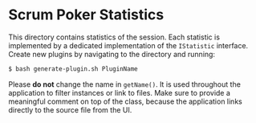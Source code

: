 # Scrum Poker Statistics
This directory contains statistics of the session. Each statistic is implemented by a dedicated implementation of the `IStatistic` interface.
Create new plugins by navigating to the directory and running:

```sh
$ bash generate-plugin.sh PluginName
```

Please **do not** change the name in `getName()`. It is used throughout the application to filter instances or link to files. Make sure to 
provide a meaningful comment on top of the class, because the application links directly to the source file from the UI.
